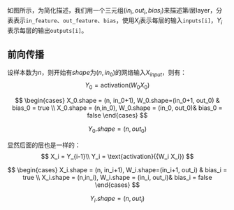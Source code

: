 如图所示，为简化描述，我们用一个三元组$(in_i, out_i, bias_i)$来描述第$i$层layer，分表表示`in_feature`、`out_feature`、`bias`，使用$X_i$表示每层的输入`inputs[i]`，$Y_i$表示每层的输出`outputs[i]`。

## 前向传播

设样本数为$n$，则开始有$shape$为$(n, in_0)$的网络输入$X_{input}$，则有：
$$
Y_0 = \text{activation}(W_0 X_0)
$$

$$
\begin{cases}
X_0.shape = (n, in_0+1), W_0.shape=(in_0+1, out_0) & bias_0 = true \\
X_0.shape = (n,in_0), W_0.shape = (in_0, out_0)& bias_0 = false
\end{cases}
$$

$$
Y_0.shape = (n, out_0)
$$

显然后面的层也是一样的：
$$
X_i  = Y_{i-1}\\
Y_i = \text{activation}({W_i X_i})
$$

$$
\begin{cases}
X_i.shape = (n, in_i+1), W_i.shape=(in_i+1, out_i) & bias_i = true \\
X_i.shape = (n,in_i), W_i.shape = (in_i, out_i)& bias_i = false
\end{cases}
$$

$$
Y_i.shape = (n, out_i)
$$



